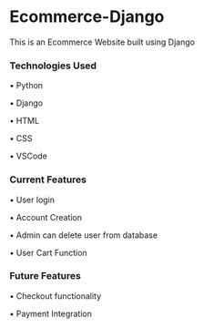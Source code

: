 # Ecommerce-Django
This is an Ecommerce Website built using Django

### Technologies Used
  •	Python
  
  •	Django
  
  •	HTML
  
  •	CSS
  
  •	VSCode

### Current Features
•	User login

•	Account Creation

•	Admin can delete user from database

•	User Cart Function

### Future Features
•	Checkout functionality

•	Payment Integration


